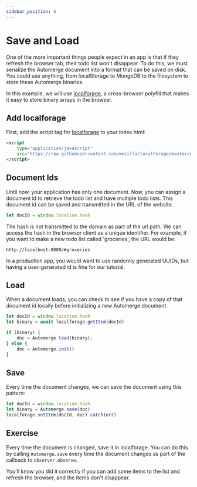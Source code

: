 ```yaml
---
sidebar_position: 6
---
```

# Save and Load

One of the more important things people expect in an app is that if they refresh the browser tab, their todo list won't disappear. To do this, we must serialize the Automerge document into a format that can be saved on disk. You could use anything, from localStorage to MongoDB to the filesystem to store these Automerge binaries.

In this example, we will use [localforage](https://localforage.github.io/localForage/), a cross-browser polyfill that makes it easy to store binary arrays in the browser.

## Add localforage

First, add the script tag for [localforage](https://localforage.github.io/localForage/) to your index.html:

```html
<script 
	type="application/javascript" 
	src="https://raw.githubusercontent.com/mozilla/localForage/master/dist/localforage.min.js">
</script>
```

## Document Ids

Until now, your application has only one document. Now, you can assign a document id to retrieve the todo list and have multiple todo lists. This document id can be saved and transmitted in the URL of the website.

```js
let docId = window.location.hash
```

The hash is not transmitted to the domain as part of the url path. We can access the hash in the browser client as a unique identifier. For example, if you want to make a new todo list called 'groceries', the URL would be:

`http://localhost:8080/#groceries` 

In a production app, you would want to use randomly generated UUIDs, but having a user-generated id is fine for our tutorial.

## Load

When a document loads, you can check to see if you have a copy of that document id locally before initializing a new Automerge document.

```js
let docId = window.location.hash
let binary = await localforage.getItem(docId)

if (binary) {
	doc = Automerge.load(binary);
} else {
	doc = Automerge.init()
}
```

## Save

Every time the document changes, we can save the document using this pattern:

```js
let docId = window.location.hash
let binary = Automerge.save(doc)
localforage.setItem(docId, doc).catch(err)
```

## Exercise

Every time the document is changed, save it in localforage. You can do this by calling `Automerge.save` every time the document changes as part of the callback to `observer.observe`.

You'll know you did it correctly if you can add some items to the list and refresh the browser, and the items don't disappear.